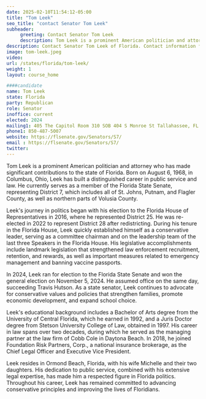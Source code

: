 ```yaml
---
date: 2025-02-10T11:54:12-05:00
title: "Tom Leek"
seo_title: "contact Senator Tom Leek"
subheader:
     greeting: Contact Senator Tom Leek
     description: Tom Leek is a prominent American politician and attorney who has made significant contributions to the state of Florida. He currently serves as a member of the Florida State Senate, representing District 7, which includes all of St. Johns, Putnam, and Flagler County, as well as northern parts of Volusia County.
description: Contact Senator Tom Leek of Florida. Contact information for Tom Leek includes email address, phone number, and mailing address.
image: tom-leek.jpeg
video:
url: /states/florida/tom-leek/
weight: 1
layout: course_home

####candidate
name: Tom Leek
state: Florida
party: Republican
role: Senator
inoffice: current
elected: 2024
mailing1: 405 The Capitol Room 310 SOB 404 S Monroe St Tallahassee, FL 32399-1100
phone1: 850-487-5007
website: https://flsenate.gov/Senators/S7/
email : https://flsenate.gov/Senators/S7/
twitter: 
---
```

Tom Leek is a prominent American politician and attorney who has made significant contributions to the state of Florida. Born on August 6, 1968, in Columbus, Ohio, Leek has built a distinguished career in public service and law. He currently serves as a member of the Florida State Senate, representing District 7, which includes all of St. Johns, Putnam, and Flagler County, as well as northern parts of Volusia County.

Leek's journey in politics began with his election to the Florida House of Representatives in 2016, where he represented District 25. He was re-elected in 2022 to represent District 28 after redistricting. During his tenure in the Florida House, Leek quickly established himself as a conservative leader, serving as a committee chairman and on the leadership team of the last three Speakers in the Florida House. His legislative accomplishments include landmark legislation that strengthened law enforcement recruitment, retention, and rewards, as well as important measures related to emergency management and banning vaccine passports.

In 2024, Leek ran for election to the Florida State Senate and won the general election on November 5, 2024. He assumed office on the same day, succeeding Travis Hutson. As a state senator, Leek continues to advocate for conservative values and policies that strengthen families, promote economic development, and expand school choice.

Leek's educational background includes a Bachelor of Arts degree from the University of Central Florida, which he earned in 1992, and a Juris Doctor degree from Stetson University College of Law, obtained in 1997. His career in law spans over two decades, during which he served as the managing partner at the law firm of Cobb Cole in Daytona Beach. In 2018, he joined Foundation Risk Partners, Corp., a national insurance brokerage, as the Chief Legal Officer and Executive Vice President.

Leek resides in Ormond Beach, Florida, with his wife Michelle and their two daughters. His dedication to public service, combined with his extensive legal expertise, has made him a respected figure in Florida politics. Throughout his career, Leek has remained committed to advancing conservative principles and improving the lives of Floridians.
